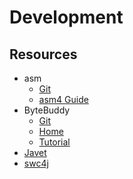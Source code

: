 # Development

## Resources

- asm
  - [Git](https://gitlab.ow2.org/asm/asm)
  - [asm4 Guide](https://asm.ow2.io/asm4-guide.pdf)
- ByteBuddy
  - [Git](https://github.com/raphw/byte-buddy)
  - [Home](https://bytebuddy.net/)
  - [Tutorial](https://bytebuddy.net/#/tutorial)
- [Javet](https://github.com/caoccao/Javet)
- [swc4j](https://github.com/caoccao/swc4j)
